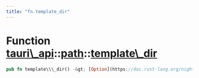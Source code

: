 ```yaml
---
title: "fn.template_dir"
---
```


Function [tauri\\\_api](/api/rust/tauri\_api/../index.html)::[path](/api/rust/tauri\_api/index.html)::[template\\\_dir](/api/rust/tauri\_api/)
==============================================================================================================================================

```rust
pub fn template\\\_dir() -&gt; [Option](https://doc.rust-lang.org/nightly/core/option/enum.Option.html "enum core::option::Option")&lt;[PathBuf](https://doc.rust-lang.org/nightly/std/path/struct.PathBuf.html "struct std::path::PathBuf")\&gt;
```
      